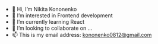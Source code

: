 - 👋 Hi, I’m Nikita Kononenko
- 👀 I’m interested in Frontend development
- 🌱 I’m currently learning React
- 💞️ I’m looking to collaborate on ...
- 📫 This is my email address: kononenko0812@gmail.com

